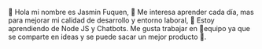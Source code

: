 👋 Hola mi nombre es Jasmin Fuquen, 👀 Me interesa aprender cada día, mas para mejorar mi calidad de desarrollo y entorno laboral, 🌱 Estoy aprendiendo de Node JS y Chatbots.
Me gusta trabajar en 🤝equipo ya que se comparte en ideas y se puede sacar un mejor producto 🤩.
